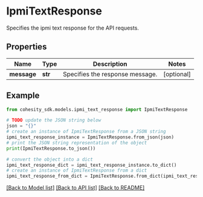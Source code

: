 # IpmiTextResponse

Specifies the ipmi text response for the API requests.

## Properties

Name | Type | Description | Notes
------------ | ------------- | ------------- | -------------
**message** | **str** | Specifies the response message. | [optional] 

## Example

```python
from cohesity_sdk.models.ipmi_text_response import IpmiTextResponse

# TODO update the JSON string below
json = "{}"
# create an instance of IpmiTextResponse from a JSON string
ipmi_text_response_instance = IpmiTextResponse.from_json(json)
# print the JSON string representation of the object
print(IpmiTextResponse.to_json())

# convert the object into a dict
ipmi_text_response_dict = ipmi_text_response_instance.to_dict()
# create an instance of IpmiTextResponse from a dict
ipmi_text_response_from_dict = IpmiTextResponse.from_dict(ipmi_text_response_dict)
```
[[Back to Model list]](../README.md#documentation-for-models) [[Back to API list]](../README.md#documentation-for-api-endpoints) [[Back to README]](../README.md)


